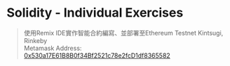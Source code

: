 # Solidity - Individual Exercises
> 使用Remix IDE實作智能合約編寫、並部署至Ethereum Testnet Kintsugi, Rinkeby<br>
> Metamask Address:  [0x530a17E61B8B0f34Bf2521c78e2fcD1df8365582](https://rinkeby.etherscan.io/address/0x530a17e61b8b0f34bf2521c78e2fcd1df8365582)
